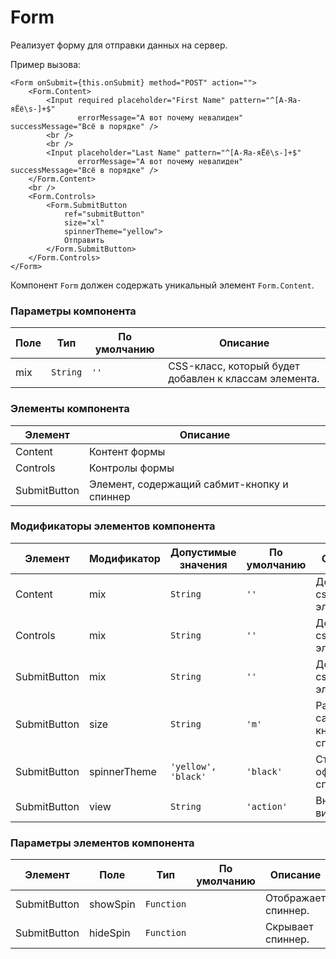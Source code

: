 # Form

Реализует форму для отправки данных на сервер.

Пример вызова:

```
<Form onSubmit={this.onSubmit} method="POST" action="">
    <Form.Content>
        <Input required placeholder="First Name" pattern="^[А-Яа-яЁё\s-]+$"
               errorMessage="А вот почему невалиден" successMessage="Всё в порядке" />
        <br />
        <br />
        <Input placeholder="Last Name" pattern="^[А-Яа-яЁё\s-]+$"
               errorMessage="А вот почему невалиден" successMessage="Всё в порядке" />
    </Form.Content>
    <br />
    <Form.Controls>
        <Form.SubmitButton
            ref="submitButton"
            size="xl"
            spinnerTheme="yellow">
            Отправить
        </Form.SubmitButton>
    </Form.Controls>
</Form>
```

Компонент `Form` должен содержать уникальный элемент `Form.Content`.


### Параметры компонента

| Поле      | Тип        | По умолчанию | Описание |
| ----------| ---------- | -------------| -------- |
| mix       | `String`   | `''`         | CSS-класс, который будет добавлен к классам элемента. |


### Элементы компонента

| Элемент   | Описание |
| ----------| -------- |
| Content      | Контент формы |
| Controls      | Контролы формы |
| SubmitButton      | Элемент, содержащий сабмит-кнопку и спиннер |


### Модификаторы элементов компонента

| Элемент   | Модификатор | Допустимые значения |  По умолчанию | Описание |
| ----------| ----------- | ------------------- | ------------- | -------- |
| Content      | mix    | `String`       |     `''`   | Добавляет css-класс элементу.  |
| Controls      | mix    | `String`       |     `''`   | Добавляет css-класс элементу.  |
| SubmitButton      | mix    | `String`       |     `''`   | Добавляет css-класс элементу.  |
| SubmitButton      | size     | `String`       |     `'m'`   | Размер сабмит кнопки и спиннера. |
| SubmitButton      | spinnerTheme     | `'yellow', 'black'`          | `'black'`    | Стилевое оформление спиннера. |
| SubmitButton      | view     | `String`          | `'action'`    | Внешний вид кнопки. |


### Параметры элементов компонента

| Элемент   | Поле      | Тип        | По умолчанию | Описание |
| ----------| ----------| ---------- | -------------| -------- |
| SubmitButton      | showSpin | `Function` | | Отображает спиннер. |
| SubmitButton      | hideSpin | `Function` | | Скрывает спиннер. |
